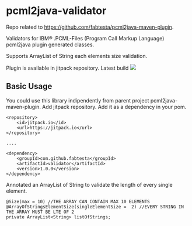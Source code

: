pcml2java-validator
======================
Repo related to https://github.com/fabtesta/pcml2java-maven-plugin.

Validators for IBM® .PCML-Files (Program Call Markup Language) pcml2java plugin generated classes.

Supports ArrayList of String each elements size validation.

Plugin is available in jitpack repository.
Latest build
[![](https://jitpack.io/v/fabtesta/pcml2java-validator.svg)](https://jitpack.io/#fabtesta/pcml2java-validator)

## Basic Usage
You could use this library indipendently from parent project pcml2java-maven-plugin.
Add jitpack repository.
Add it as a dependency in your pom.
```
<repository>
    <id>jitpack.io</id>
    <url>https://jitpack.io</url>
</repository>

....

<dependency>
    <groupId>com.github.fabtesta</groupId>
    <artifactId>validator</artifactId>
    <version>1.0.0</version>
</dependency>
```
Annotated an ArrayList of String to validate the length of every single element.

```
@Size(max = 10) //THE ARRAY CAN CONTAIN MAX 10 ELEMENTS
@ArrayOfStringsElementSize(singleElementSize =  2) //EVERY STRING IN THE ARRAY MUST BE LTE OF 2
private ArrayList<String> listOfStrings;
```


